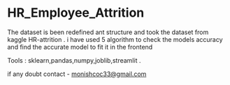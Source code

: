 # HR_Employee_Attrition


The dataset is been redefined ant structure and took the dataset from kaggle  HR-attrition .
i have used 5 algorithm to check the models accuracy and find the accurate model to fit it in the frontend 

Tools : sklearn,pandas,numpy,joblib,streamlit .

if any doubt contact - monishcoc33@gmail.com
